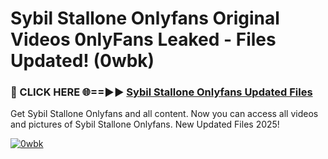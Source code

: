 # Sybil Stallone Onlyfans Original Videos 0nlyFans Leaked - Files Updated! (0wbk)

<h3>🔴 CLICK HERE 🌐==►► <a href="https://best4dudes.click/HH4t6V" rel="nofollow">Sybil Stallone Onlyfans Updated Files</a></h3>

Get Sybil Stallone Onlyfans and all content. Now you can access all videos and pictures of Sybil Stallone Onlyfans. New Updated Files 2025!

[![0wbk](https://github.com/user-attachments/assets/8c521d6e-e6e3-4a75-9320-d58ab9d79d5b)](https://best4dudes.click/HH4t6V)
